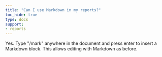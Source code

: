 ```yaml
---
title: "Can I use Markdown in my reports?"
toc_hide: true
type: docs
support:
- reports
---
```

Yes. Type "/mark" anywhere in the document and press enter to insert a Markdown block. This allows editing with Markdown as before.
